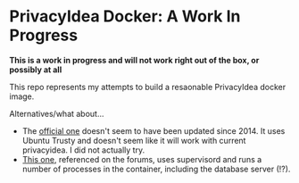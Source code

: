 # PrivacyIdea Docker: A Work In Progress


**This is a work in progress and will not work right out of the box, or possibly at all**

This repo represents my attempts to build a resaonable PrivacyIdea docker image. 

Alternatives/what about...
* The [official one](https://github.com/privacyidea/docker) doesn't seem to have been updated since 2014.
  It uses Ubuntu Trusty and doesn't seem like it will work with current privacyidea. I did not actually try.
* [This one](https://github.com/pasientskyhosting/ps-privacyidea), referenced on the forums, uses supervisord and runs
  a number of processes in the container, including the database server (!?).
